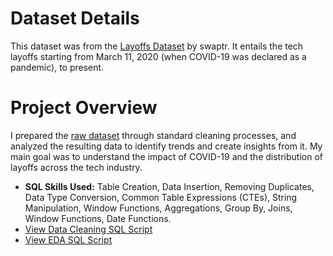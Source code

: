 # Dataset Details
This dataset was from the [Layoffs Dataset](https://www.kaggle.com/datasets/swaptr/layoffs-2022/data) by swaptr. It entails the tech layoffs starting from March 11, 2020 (when COVID-19 was declared as a pandemic), to present.

# Project Overview
I prepared the [raw dataset](https://github.com/TuLe-23/SQL-Portfolio/blob/main/Layoffs/layoffs.csv) through standard cleaning processes, and analyzed the resulting data to identify trends and create insights from it. My main goal was to understand the impact of COVID-19 and the distribution of layoffs across the tech industry.
- **SQL Skills Used:** Table Creation, Data Insertion, Removing Duplicates, Data Type Conversion, Common Table Expressions (CTEs), String Manipulation, Window Functions, Aggregations, Group By, Joins, Window Functions, Date Functions.
- [View Data Cleaning SQL Script](https://github.com/TuLe-23/SQL-Portfolio/blob/main/Layoffs/Layoffs_DataCleaningProject.sql)
- [View EDA SQL Script](https://github.com/TuLe-23/SQL-Portfolio/blob/main/Layoffs/Layoffs_ExploratoryDataAnalysis.sql)
